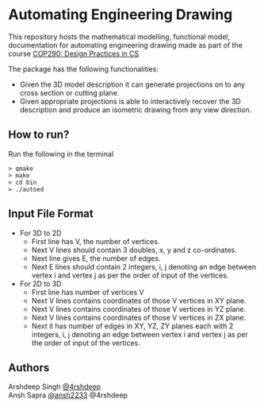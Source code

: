 # Automating Engineering Drawing
This repository hosts the mathematical modelling, functional model, documentation for automating engineering drawing made as part of the course [COP290: Design Practices in CS](http://www.cse.iitd.ac.in/~suban/COP290/semII-2017-2018/)

The package has the following functionalities:
* Given the 3D model description it can generate projections on to any cross section or cutting plane.
* Given appropriate projections is  able to interactively recover the 3D description and produce an isometric drawing from any view direction. 

## How to run?
Run the following in the terminal
  ```
  > qmake
  > make
  > cd bin
  > ./autoed
  ```


## Input File Format
* For 3D to 2D
    * First line has V, the number of vertices.
    * Next V lines should contain 3 doubles, x, y and z co-ordinates.
    * Next line gives E, the number of edges.
    * Next E lines should contain 2 integers, i, j 
     denoting an edge between vertex i and vertex j as 
     per the order of input of the vertices.
* For 2D to 3D
  * First line has number of vertices V
  * Next V lines contains coordinates of those V vertices in XY plane.
  * Next V lines contains coordinates of those V vertices in YZ plane.
  * Next V lines contains coordinates of those V vertices in ZX plane.
  * Next it has number of edges in XY, YZ, ZY planes each with 2 integers, i, j 
     denoting an edge between vertex i and vertex j as 
     per the order of input of the vertices.
     
## Authors
Arshdeep Singh [@4rshdeep](https://github.com/4rshdeep/)    
Ansh Sapra [@ansh2233](https://github.com/ansh2233/)
@4rshdeep
